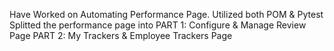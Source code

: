Have Worked on Automating Performance Page. 
Utilized both POM & Pytest
Splitted the performance page into 
PART 1: Configure & Manage Review Page
PART 2: My Trackers & Employee Trackers Page
